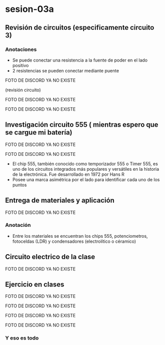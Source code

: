 # sesion-03a

## Revisión de circuitos (especificamente circuito 3)

### Anotaciones

- Se puede conectar una resistencia a la fuente de poder en el lado positivo
- 2 resistencias se pueden conectar mediante puente

FOTO DE DISCORD YA NO EXISTE

(revisión circuito)

FOTO DE DISCORD YA NO EXISTE

FOTO DE DISCORD YA NO EXISTE

## Investigación circuito 555 ( mientras espero que se cargue mi batería)

FOTO DE DISCORD YA NO EXISTE

FOTO DE DISCORD YA NO EXISTE

- El chip 555, también conocido como temporizador 555 o Timer 555, es uno de los circuitos integrados más populares y versátiles en la historia de la electrónica. Fue desarrollado en 1972 por Hans R
- Posee una marca asimétrica por el lado para identificar cada uno de los puntos

## Entrega de materiales y aplicación

FOTO DE DISCORD YA NO EXISTE

### Anotación

- Entre los materiales se encuentran los chips 555, potenciometros, fotoceldas (LDR) y condensadores (electrolítico o céramico)

## Circuito electrico de la clase

FOTO DE DISCORD YA NO EXISTE

## Ejercicio en clases

FOTO DE DISCORD YA NO EXISTE

FOTO DE DISCORD YA NO EXISTE

FOTO DE DISCORD YA NO EXISTE

FOTO DE DISCORD YA NO EXISTE

### Y eso es todo
